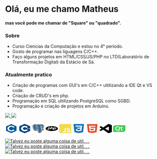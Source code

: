 # Olá, eu me chamo Matheus
#### mas você pode me chamar de "Square" ou "quadrado".
### Sobre
- Curso Ciencias da Computação e estou no 4° periodo.
- Gosto de programar nas liguagens C/C++.
- Faço alguns projetos em HTML/CSS/JS/PHP no LTD(Laboratório de Transformação Digital) da Estácio de Sá.
### Atualmente pratico
- Criação de programas com GUI's em C/C++ ultilizando a IDE Qt e VS code.
- Criação de CRUD's em php.
- Programação em SQL ultilizando PostgreSQL como SGBD.
- Programação e criação de projetos em Arduino.
<div style="display: inline_block">
  <a href="https://github.com/Squarae">
  <img height="180vh" src="https://github-readme-stats.vercel.app/api?username=Squarae&show_icons=true&theme=dark&include_all_commits=true&count_private=true">
   <img height="180vh" src="https://github-readme-stats.vercel.app/api/top-langs/?username=Squarae&layout=compact&langs_count=16&theme=dark"></a>
</div>
<div style="display: inline_block"><br>
 <img align="center" alt="Squarae-C" title="C" height="30" width="40" src="https://raw.githubusercontent.com/devicons/devicon/master/icons/c/c-plain.svg">
   <img align="center" alt="Squarae-C++" title="C++" height="30" width="40" src="https://raw.githubusercontent.com/devicons/devicon/master/icons/cplusplus/cplusplus-plain.svg">
   <img align="center" alt="Squarae-PostgreSQL" title="PostgreSQL" title="C" height="30" width="40" src="https://raw.githubusercontent.com/devicons/devicon/master/icons/postgresql/postgresql-original.svg">
  <img align="center" alt="Squarae-PHP" title="Hypertext PreProcessor" height="30" width="40" src="https://raw.githubusercontent.com/devicons/devicon/master/icons/php/php-plain.svg">
  <img align="center" alt="Squarae-JS" title="JavaScript" height="30" width="40" src="https://raw.githubusercontent.com/devicons/devicon/master/icons/javascript/javascript-plain.svg">
  <img align="center" alt="Squarae-CSS3" title="Cascading Style Sheet" height="30" width="40" src="https://raw.githubusercontent.com/devicons/devicon/master/icons/css3/css3-plain.svg">
    <img align="center" alt="Squarae-HTML" title="Hypertext Markup Language" height="30" width="40" src="https://raw.githubusercontent.com/devicons/devicon/master/icons/html5/html5-plain.svg">
    <img align="center" alt="Squarae-VS" title="Visual Studio Code" height="30" width="40" src="https://raw.githubusercontent.com/devicons/devicon/master/icons/vscode/vscode-plain.svg">
      <img align="center" alt="Squarae-QT" title="Qt" height="30" width="40" src="https://raw.githubusercontent.com/devicons/devicon/master/icons/qt/qt-original.svg">
</div>
<div><br>
  <a href="https://www.youtube.com/channel/UCafFwtfgb2jte20zwitfzVQ" target="_blank"><img title="Talvez eu poste alguma coisa de util. . ." src="https://img.shields.io/badge/youtube-000000?style-for-thebadge&logo=youtube&logoColor=red" target="_blank"></a>
      <a href="https://www.instagram.com/squarae/" target="_blank"><img title="Talvez eu poste alguma coisa de util. . ." src="https://img.shields.io/badge/instagram-000000?style-for-thebadge&logo=instagram"></a>
      <a href="https://www.twitch.tv/quadradooo" target="_blank"><img title="Talvez eu poste alguma coisa de util. . ." src="https://img.shields.io/badge/twitch-000000?style-for-thebadge&logo=twitch" target="_blank"></a>
</div>
